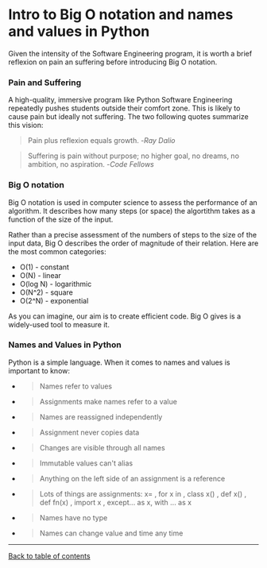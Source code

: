 # Intro to Big O notation and names and values in Python

Given the intensity of the Software Engineering program, it is worth a brief reflexion on pain an suffering before introducing Big O notation.

### Pain and Suffering

A high-quality, immersive program like Python Software Engineering repeatedly pushes students outside their comfort zone.  This is likely to cause pain but ideally not suffering.  The two following quotes summarize this vision:

> Pain plus reflexion equals growth. -*Ray Dalio*

> Suffering is pain without purpose; no higher goal, no dreams, no ambition, no aspiration. -*Code Fellows*

### Big O notation

Big O notation is used in computer science to assess the performance of an algorithm.  It describes how many steps (or space) the algortithm takes as a function of the size of the input.

Rather than a precise assessment of the numbers of steps to the size of the input data, Big O describes the order of magnitude of their relation.  Here are the most common categories:

- O(1) - constant
- O(N) - linear
- O(log N) - logarithmic
- O(N^2) - square
- O(2^N) - exponential

As you can imagine, our aim is to create efficient code.  Big O gives is a widely-used tool to measure it.

### Names and Values in Python

Python is a simple language.  When it comes to names and values is important to know:
- > Names refer to values
- > Assignments make names refer to a value
- > Names are reassigned independently
- > Assignment never copies data
- > Changes are visible through all names
- > Immutable values can't alias
- > Anything on the left side of an assignment is a reference
- > Lots of things are assignments: x= , for x in , class x() , def x() , def fn(x) , import x , except... as x, with ... as x
- > Names have no type
- > Names can change value and time any time

---

[Back to table of contents](../README.md)